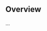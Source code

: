 <!-- Note: Please must use one of our issue templates to file an issue! 🛑 -->
<!-- 👉 https://github.com/JoshuaKGoldberg/github-sponsors-to-markdown/issues/new/choose 👈 -->
<!-- **Issues that should have been filed with a template will be closed without action, and we will ask you to use a template.** -->

<!-- This blank issue template is only for issues that don't fit any of the templates. -->

## Overview

...
